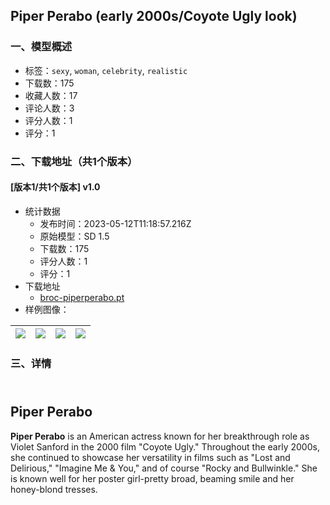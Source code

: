 ## Piper Perabo (early 2000s/Coyote Ugly look)
### 一、模型概述

- 标签：`sexy`, `woman`, `celebrity`, `realistic`
- 下载数：175
- 收藏人数：17
- 评论人数：3
- 评分人数：1
- 评分：1

### 二、下载地址（共1个版本）

#### [版本1/共1个版本] v1.0

- 统计数据
  - 发布时间：2023-05-12T11:18:57.216Z
  - 原始模型：SD 1.5
  - 下载数：175
  - 评分人数：1
  - 评分：1
- 下载地址
  - [broc-piperperabo.pt](https://civitai.com/api/download/models/68733)
- 样例图像：

| <img src="https://image.civitai.com/xG1nkqKTMzGDvpLrqFT7WA/901f01c6-8e8e-4f94-adb3-e1b6cbd69b8f/width=450/766047.jpeg" /> | <img src="https://image.civitai.com/xG1nkqKTMzGDvpLrqFT7WA/6ac4feb7-0bd3-453d-b464-58869e292316/width=450/766051.jpeg" /> | <img src="https://image.civitai.com/xG1nkqKTMzGDvpLrqFT7WA/a8b91eda-fcbb-4fc9-8e58-f4e62ae201a6/width=450/766046.jpeg" /> | <img src="https://image.civitai.com/xG1nkqKTMzGDvpLrqFT7WA/eee31abc-eb53-4f00-b132-3b45be943b78/width=450/766050.jpeg" /> |
| ---- | ---- | ---- | ---- |


### 三、详情
<h2><br />Piper Perabo</h2><p><strong>Piper Perabo</strong> is an American actress known for her breakthrough role as Violet Sanford in the 2000 film "Coyote Ugly." Throughout the early 2000s, she continued to showcase her versatility in films such as "Lost and Delirious," "Imagine Me &amp; You," and of course "Rocky and Bullwinkle." She is known well for her poster girl-pretty broad, beaming smile and her honey-blond tresses.</p><p></p>